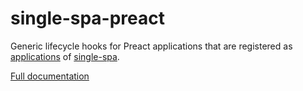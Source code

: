 # single-spa-preact

Generic lifecycle hooks for Preact applications that are registered as [applications](https://github.com/CanopyTax/single-spa/blob/master/docs/applications.md#registered-applications) of [single-spa](https://github.com/CanopyTax/single-spa).

[Full documentation](https://single-spa.js.org/docs/ecosystem-preact.html)
